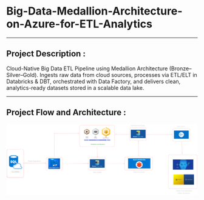 # Big-Data-Medallion-Architecture-on-Azure-for-ETL-Analytics
---

## Project Description :

Cloud-Native Big Data ETL Pipeline using Medallion Architecture (Bronze–Silver–Gold). Ingests raw data from cloud sources, processes via ETL/ELT in Databricks & DBT, orchestrated with Data Factory, and delivers clean, analytics-ready datasets stored in a scalable data lake.

---
## Project Flow and Architecture :

![alt text](DESYSARCH.excalidraw-1.png)